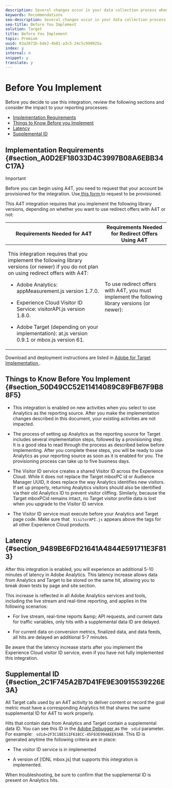 ```yaml
---
description: Several changes occur in your data collection process when enabling Analytics as the reporting source for Target (A4T).
keywords: Recommendations
seo-description: Several changes occur in your data collection process when enabling Analytics as the reporting source for Target (A4T).
seo-title: Before You Implement
solution: Target
title: Before You Implement
topic: Premium
uuid: 83a2871b-bde2-4b01-a3c5-24c5c998925a
index: y
internal: n
snippet: y
translate: y
---
```


# Before You Implement

Before you decide to use this integration, review the following sections and consider the impact to your reporting processes: 

* [ Implementation Requirements ](../../c_integrating_target_with_mac/a4t/c_before_implement.md#section_A0D2EF18033D4C3997B08A6EBB34C17A)
* [ Things to Know Before you Implement ](../../c_integrating_target_with_mac/a4t/c_before_implement.md#section_50D49CC52E11414089C89FB67F9B88F5)
* [ Latency ](../../c_integrating_target_with_mac/a4t/c_before_implement.md#section_9489BE6FD21641A4844E591711E3F813)
* [ Supplemental ID ](../../c_integrating_target_with_mac/a4t/c_before_implement.md#section_2C1F745A2B7D41FE9E30915539226E3A)

## Implementation Requirements {#section_A0D2EF18033D4C3997B08A6EBB34C17A}


>[!IMPORTANT]
>
>Before you can begin using A4T, you need to request that your account be provisioned for the integration. Use[ this form ](http://www.adobe.com/go/audiences) to request to be provisioned. 



This A4T integration requires that you implement the following library versions, depending on whether you want to use redirect offers with A4T or not: 



<table id="table_34391C80AE954618AE91D6AE654D3985"> 
 <thead> 
  <tr> 
   <th colname="col1" class="entry"> Requirements Needed for A4T </th> 
   <th colname="col2" class="entry"> Requirements Needed for Redirect Offers Using A4T </th> 
  </tr> 
 </thead>
 <tbody> 
  <tr> 
   <td colname="col1"> <p>This integration requires that you implement the following library versions (or newer) if you do not plan on using redirect offers with A4T: </p> <p> 
     <ul id="ul_4D98A3886E10443B930094BE9D47A2F2"> 
      <li id="li_06A9C85450E64D05AD3D45FE20DA4A53"> <p>Adobe Analytics: <span class="filepath"> appMeasurement.js </span> version 1.7.0. </p> </li> 
      <li id="li_3D79F3BD5B52402A8DC81875F510370B"> <p>Experience Cloud Visitor ID Service: <span class="filepath"> visitorAPI.js </span> version 1.8.0. </p> </li> 
      <li id="li_351A2616F18444DF951F16A977BD9FAC"> <p>Adobe Target (depending on your implementation): <span class="filepath"> at.js </span> version 0.9.1 or <span class="filepath"> mbox.js </span> version 61. </p> </li> 
     </ul> </p> </td> 
   <td colname="col2"> <p>To use redirect offers with A4T, you must implement the following library versions (or newer): </p> <p conref="a4t-library-requirements.xml#ditacomponent_13103211D36E4EAEA4E9F779B2490E76/p_A816444144144867B5266CA4D5F69F4A"> </p> </td> 
  </tr> 
 </tbody> 
</table>

Download and deployment instructions are listed in [ Adobe for Target Implementation ](https://marketing.adobe.com/resources/help/en_US/target/a4t/c_a4timplementation.html). 

## Things to Know Before You Implement {#section_50D49CC52E11414089C89FB67F9B88F5}


* This integration is enabled on new activities when you select to use Analytics as the reporting source. After you make the implementation changes described in this document, your existing activities are not impacted. 

* The process of setting up Analytics as the reporting source for Target includes several implementation steps, followed by a provisioning step. It is a good idea to read through the process as described below before implementing. After you complete these steps, you will be ready to use Analytics as your reporting source as soon as it is enabled for you. The provisioning process can take up to five business days. 

* The Visitor ID service creates a shared Visitor ID across the Experience Cloud. While it does not replace the Target mboxPC id or Audience Manager UUID, it does replace the way Analytics identifies new visitors. If set up properly, returning Analytics visitors should also be identified via their old Analytics ID to prevent visitor cliffing. Similarly, because the Target mboxPCid remains intact, no Target visitor profile data is lost when you upgrade to the Visitor ID service. 

* The Visitor ID service must execute before your Analytics and Target page code. Make sure that ` VisitorAPI.js` appears above the tags for all other Experience Cloud products. 


## Latency {#section_9489BE6FD21641A4844E591711E3F813}

After this integration is enabled, you will experience an additional 5-10 minutes of latency in Adobe Analytics. This latency increase allows data from Analytics and Target to be stored on the same hit, allowing you to break down tests by page and site section. 

This increase is reflected in all Adobe Analytics services and tools, including the live stream and real-time reporting, and applies in the following scenarios: 

* For live stream, real-time reports &amp;amp; API requests, and current data for traffic variables, only hits with a supplemental data ID are delayed. 

* For current data on conversion metrics, finalized data, and data feeds, all hits are delayed an additional 5-7 minutes. 

Be aware that the latency increase starts after you implement the Experience Cloud visitor ID service, even if you have not fully implemented this integration. 

## Supplemental ID {#section_2C1F745A2B7D41FE9E30915539226E3A}

All Target calls used by an A4T activity to deliver content or record the goal metric must have a corresponding Analytics hit that shares the same supplemental ID for A4T to work properly. 

Hits that contain data from Analytics and Target contain a supplemental data ID. You can see this ID in the [ Adobe Debugger ](https://marketing.adobe.com/resources/help/en_US/sc/implement/?f=debugger) as the ` sdid` parameter. For example: ` sdid=2F3C18E511F618CC-45F83E994AEE93A0`. This ID is generated anytime the following criteria are in place: 

* The visitor ID service is in implemented 

* A version of [!DNL  mbox.js] that supports this integration is implemented. 

When troubleshooting, be sure to confirm that the supplemental ID is present on Analytics hits. 
